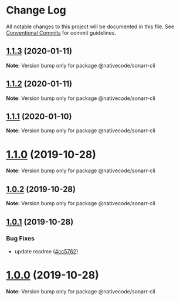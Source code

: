 # Change Log

All notable changes to this project will be documented in this file.
See [Conventional Commits](https://conventionalcommits.org) for commit guidelines.

## [1.1.3](https://git.nativecode.net/nativecode/media-clients/compare/@nativecode/sonarr-cli@1.1.3-next.2...@nativecode/sonarr-cli@1.1.3) (2020-01-11)

**Note:** Version bump only for package @nativecode/sonarr-cli





## [1.1.2](https://git.nativecode.net/nativecode/media-clients/compare/@nativecode/sonarr-cli@1.1.2-next.6...@nativecode/sonarr-cli@1.1.2) (2020-01-11)

**Note:** Version bump only for package @nativecode/sonarr-cli





## [1.1.1](https://git.nativecode.net/nativecode/media-clients/compare/@nativecode/sonarr-cli@1.1.1-next.1...@nativecode/sonarr-cli@1.1.1) (2020-01-10)

**Note:** Version bump only for package @nativecode/sonarr-cli





# [1.1.0](https://git.nativecode.net/nativecode/media-clients/compare/@nativecode/sonarr-cli@1.1.0-next.0...@nativecode/sonarr-cli@1.1.0) (2019-10-28)

**Note:** Version bump only for package @nativecode/sonarr-cli





## [1.0.2](https://git.nativecode.net/nativecode/media-clients/compare/@nativecode/sonarr-cli@1.0.1...@nativecode/sonarr-cli@1.0.2) (2019-10-28)

**Note:** Version bump only for package @nativecode/sonarr-cli





## [1.0.1](https://git.nativecode.net/nativecode/media-clients/compare/@nativecode/sonarr-cli@1.0.0...@nativecode/sonarr-cli@1.0.1) (2019-10-28)


### Bug Fixes

* update readme ([4cc5762](https://git.nativecode.net/nativecode/media-clients/commits/4cc57626b48f58e73a23d5a5d53934fb61214ed6))





# [1.0.0](https://git.nativecode.net/nativecode/media-clients/compare/@nativecode/sonarr-cli@1.0.0-next.3...@nativecode/sonarr-cli@1.0.0) (2019-10-28)

**Note:** Version bump only for package @nativecode/sonarr-cli
